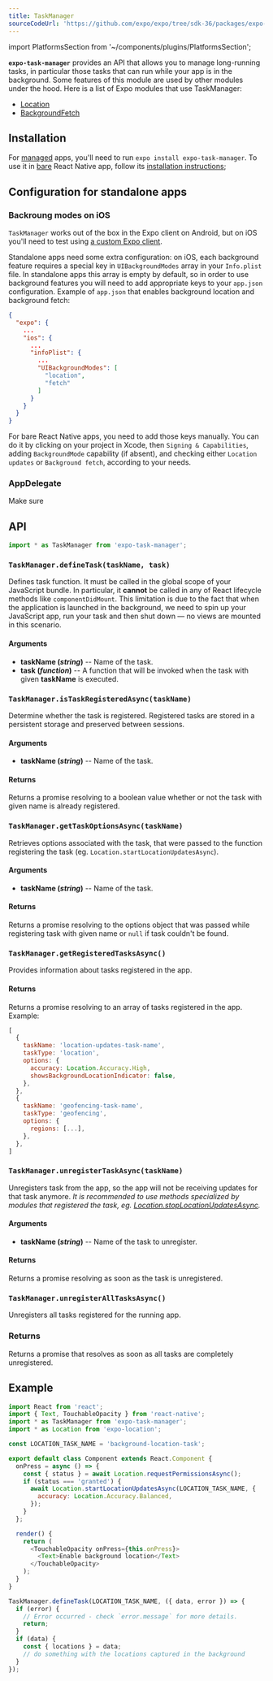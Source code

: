 ```yaml
---
title: TaskManager
sourceCodeUrl: 'https://github.com/expo/expo/tree/sdk-36/packages/expo-task-manager'
---
```


import PlatformsSection from '~/components/plugins/PlatformsSection';

**`expo-task-manager`** provides an API that allows you to manage long-running tasks, in particular those tasks that can run while your app is in the background.
Some features of this module are used by other modules under the hood. Here is a list of Expo modules that use TaskManager:

- [Location](../location)
- [BackgroundFetch](../background-fetch)

<PlatformsSection android emulator ios simulator />

## Installation

For [managed](../../introduction/managed-vs-bare/#managed-workflow) apps, you'll need to run `expo install expo-task-manager`. To use it in [bare](../../introduction/managed-vs-bare/#bare-workflow) React Native app, follow its [installation instructions](https://github.com/expo/expo/tree/master/packages/expo-task-manager);

## Configuration for standalone apps

### Backroung modes on iOS

`TaskManager` works out of the box in the Expo client on Android, but on iOS you'll need to test using [a custom Expo client](../../guides/adhoc-builds/).

Standalone apps need some extra configuration: on iOS, each background feature requires a special key in `UIBackgroundModes` array in your `Info.plist` file. In standalone apps this array is empty by default, so in order to use background features you will need to add appropriate keys to your `app.json` configuration.
Example of `app.json` that enables background location and background fetch:

```json
{
  "expo": {
    ...
    "ios": {
      ...
      "infoPlist": {
        ...
        "UIBackgroundModes": [
          "location",
          "fetch"
        ]
      }
    }
  }
}
```

For bare React Native apps, you need to add those keys manually. You can do it by clicking on your project in Xcode, then `Signing & Capabilities`, adding `BackgroundMode` capability (if absent), and checking either `Location updates` or `Background fetch`, according to your needs.

### AppDelegate

Make sure

## API

```js
import * as TaskManager from 'expo-task-manager';
```

### `TaskManager.defineTask(taskName, task)`

Defines task function.
It must be called in the global scope of your JavaScript bundle. In particular, it **cannot** be called in any of React lifecycle methods like `componentDidMount`.
This limitation is due to the fact that when the application is launched in the background, we need to spin up your JavaScript app, run your task and then shut down — no views are mounted in this scenario.

#### Arguments

- **taskName (_string_)** -- Name of the task.
- **task (_function_)** -- A function that will be invoked when the task with given **taskName** is executed.

### `TaskManager.isTaskRegisteredAsync(taskName)`

Determine whether the task is registered. Registered tasks are stored in a persistent storage and preserved between sessions.

#### Arguments

- **taskName (_string_)** -- Name of the task.

#### Returns

Returns a promise resolving to a boolean value whether or not the task with given name is already registered.

### `TaskManager.getTaskOptionsAsync(taskName)`

Retrieves options associated with the task, that were passed to the function registering the task (eg. `Location.startLocationUpdatesAsync`).

#### Arguments

- **taskName (_string_)** -- Name of the task.

#### Returns

Returns a promise resolving to the options object that was passed while registering task with given name or `null` if task couldn't be found.

### `TaskManager.getRegisteredTasksAsync()`

Provides information about tasks registered in the app.

#### Returns

Returns a promise resolving to an array of tasks registered in the app.
Example:

```javascript
[
  {
    taskName: 'location-updates-task-name',
    taskType: 'location',
    options: {
      accuracy: Location.Accuracy.High,
      showsBackgroundLocationIndicator: false,
    },
  },
  {
    taskName: 'geofencing-task-name',
    taskType: 'geofencing',
    options: {
      regions: [...],
    },
  },
]
```

### `TaskManager.unregisterTaskAsync(taskName)`

Unregisters task from the app, so the app will not be receiving updates for that task anymore.
_It is recommended to use methods specialized by modules that registered the task, eg. [Location.stopLocationUpdatesAsync](../location#expolocationstoplocationupdatesasynctaskname)._

#### Arguments

- **taskName (_string_)** -- Name of the task to unregister.

#### Returns

Returns a promise resolving as soon as the task is unregistered.

### `TaskManager.unregisterAllTasksAsync()`

Unregisters all tasks registered for the running app.

### Returns

Returns a promise that resolves as soon as all tasks are completely unregistered.

## Example

```javascript
import React from 'react';
import { Text, TouchableOpacity } from 'react-native';
import * as TaskManager from 'expo-task-manager';
import * as Location from 'expo-location';

const LOCATION_TASK_NAME = 'background-location-task';

export default class Component extends React.Component {
  onPress = async () => {
    const { status } = await Location.requestPermissionsAsync();
    if (status === 'granted') {
      await Location.startLocationUpdatesAsync(LOCATION_TASK_NAME, {
        accuracy: Location.Accuracy.Balanced,
      });
    }
  };

  render() {
    return (
      <TouchableOpacity onPress={this.onPress}>
        <Text>Enable background location</Text>
      </TouchableOpacity>
    );
  }
}

TaskManager.defineTask(LOCATION_TASK_NAME, ({ data, error }) => {
  if (error) {
    // Error occurred - check `error.message` for more details.
    return;
  }
  if (data) {
    const { locations } = data;
    // do something with the locations captured in the background
  }
});
```

